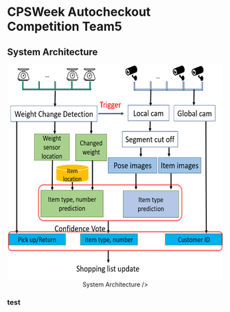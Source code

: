 # CPSWeek Autocheckout Competition Team5

## System Architecture


<div align=center><img width="500" height="500" src="Images/system.png" padding: 2px;">System Architecture /></div>

### test
